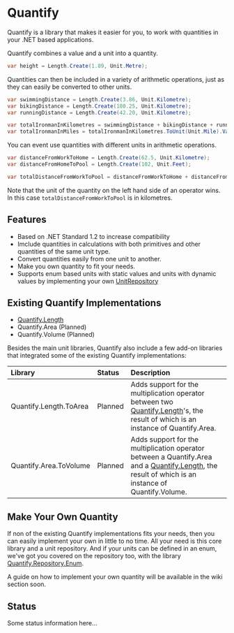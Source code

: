 # Quantify
Quantify is a library that makes it easier for you, to work with quantities in your .NET based applications.

Quantify combines a value and a unit into a quantity.

```csharp
var height = Length.Create(1.89, Unit.Metre);
```
Quantities can then be included in a variety of arithmetic operations, just as they can easily be converted to other units.

```csharp
var swimmingDistance = Length.Create(3.86, Unit.Kilometre);
var bikingDistance = Length.Create(180.25, Unit.Kilometre);
var runningDistance = Length.Create(42.20, Unit.Kilometre);

var totalIronmanInKilometres = swimmingDistance + bikingDistance + runningDistance;
var totalIronmanInMiles = totalIronmanInKilometres.ToUnit(Unit.Mile).Value;
```

You can event use quantities with different units in arithmetic operations.

```csharp
var distanceFromWorkToHome = Length.Create(62.5, Unit.Kilometre);
var distanceFromHomeToPool = Length.Create(102, Unit.Feet);

var totalDistanceFromWorkToPool = distanceFromWorkToHome + distanceFromHomeToPool;
```

Note that the unit of the quantity on the left hand side of an operator wins. In this case `totalDistanceFromWorkToPool` is in kilometres.

## Features
- Based on .NET Standard 1.2 to increase compatibility
- Imclude quantities in calculations with both primitives and other quantities of the same unit type.
- Convert quantities easily from one unit to another.
- Make you own quantity to fit your needs.
- Supports enum based units with static values and units with dynamic values by implementing your own [UnitRepository](src/Quantify/Repository/UnitRepository.cs)

## Existing Quantify Implementations

- [Quantify.Length](https://github.com/acidicsoftware/dotnet-quantify-length)
- Quantify.Area (Planned)
- Quantify.Volume (Planned)

Besides the main unit libraries, Quantify also include a few add-on libraries that integrated some of the existing Quantify implementations:

| Library | Status | Description |
| :--- | :--- | :--- |
| Quantify.Length.ToArea | Planned | Adds support for the multiplication operator between two [Quantify.Length](https://github.com/acidicsoftware/dotnet-quantify-length)'s, the result of which is an instance of Quantify.Area. |
| Quantify.Area.ToVolume | Planned | Adds support for the multiplication operator between a Quantify.Area and a [Quantify.Length](https://github.com/acidicsoftware/dotnet-quantify-length), the result of which is an instance of Quantify.Volume. |

## Make Your Own Quantity
If non of the existing Quantify implementations fits your needs, then you can easily implement your own in little to no time. All your need is this core library and a unit repository. And if your units can be defined in an enum, we've got you covered on the repository too, with the library [Quantify.Repository.Enum](https://github.com/acidicsoftware/dotnet-quantify-repository-enum).

A guide on how to implement your own quantity will be available in the wiki section soon.

## Status
Some status information here...